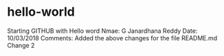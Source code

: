 # hello-world
Starting GITHUB with Hello word
Nmae: G Janardhana Reddy
Date: 10/03/2018
Comments: Added the above changes for the file README.md
Change 2
